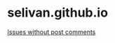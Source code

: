 # selivan.github.io

[Issues without post comments](https://github.com/selivan/selivan.github.io/issues?q=is%3Aopen+is%3Aissue+-label%3A%22Post+Comments%22+sort%3Aupdated-desc+)
